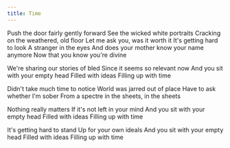 ```yaml
---
title: Time
---
```


Push the door fairly gently forward
See the wicked white portraits
Cracking on the weathered, old floor
Let me ask you, was it worth it
It's getting hard to look
A stranger in the eyes
And does your mother know your name anymore
Now that you know you're divine

We're sharing our stories of bled
Since it seems so relevant now
And you sit with your empty head
Filled with ideas
Filling up with time

Didn't take much time to notice
World was jarred out of place
Have to ask whether I'm sober
From a spectre in the sheets, in the sheets

Nothing really matters
If it's not left in your mind
And you sit with your empty head
Filled with ideas
Filling up with time

It's getting hard to stand
Up for your own ideals
And you sit with your empty head
Filled with ideas
Filling up with time
